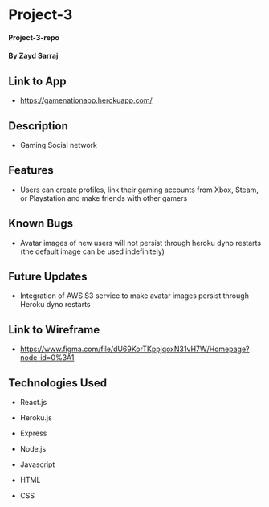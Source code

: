 # Project-3

#### Project-3-repo

#### By Zayd Sarraj

## Link to App

- https://gamenationapp.herokuapp.com/

## Description

- Gaming Social network

## Features

* Users can create profiles, link their gaming accounts from Xbox, Steam, or Playstation and make friends with other gamers
## Known Bugs
* Avatar images of new users will not persist through heroku dyno restarts (the default image can be used indefinitely)
​
## Future Updates
* Integration of AWS S3 service to make avatar images persist through Heroku dyno restarts
​
## Link to Wireframe

- https://www.figma.com/file/dU69KorTKppjqoxN31vH7W/Homepage?node-id=0%3A1

## Technologies Used

* React.js

* Heroku.js

* Express

* Node.js

* Javascript

* HTML

* CSS


